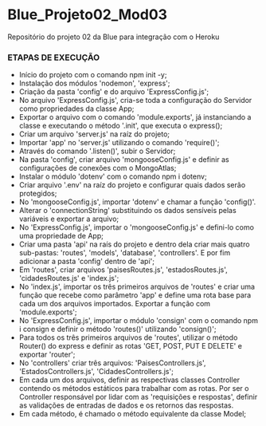 # Blue_Projeto02_Mod03
Repositório do projeto 02 da Blue para integração com o Heroku

### ETAPAS DE EXECUÇÃO

* Início do projeto com o comando npm init -y;
* Instalação dos módulos 'nodemon', 'express';
* Criação da pasta 'config' e do arquivo 'ExpressConfig.js';
* No arquivo 'ExpressConfig.js', cria-se toda a configuração do Servidor como propriedades da classe App;
* Exportar o arquivo com o comando 'module.exports', já instanciando a classe e executando o método '.init', que executa o express();
* Criar um arquivo 'server.js' na raíz do projeto;
* Importar 'app' no 'server.js' utilizando o comando 'require()';
* Através do comando '.listen()', subir o Servidor;
* Na pasta 'config', criar arquivo 'mongooseConfig.js' e definir as configurações de conexões com o MongoAtlas;
* Instalar o módulo 'dotenv' com o comando npm i dotenv;
* Criar arquivo '.env' na raíz do projeto e configurar quais dados serão protegidos;
* No 'mongooseConfig.js', importar 'dotenv' e chamar a função 'config()'. 
* Alterar o 'connectionString' substituindo os dados sensíveis pelas variáveis e exportar a arquivo;
* No 'ExpressConfig.js', importar o 'mongooseConfig.js' e defini-lo como uma propriedade de App;
* Criar uma pasta 'api' na raís do projeto e dentro dela criar mais quatro sub-pastas: 'routes', 'models', 'database', 'controllers'. E por fim adicionar a pasta 'config' dentro de 'api';
* Em 'routes', criar arquivos 'paisesRoutes.js', 'estadosRoutes.js', 'cidadesRoutes.js' e 'index.js';
* No 'index.js', importar os três primeiros arquivos de 'routes' e criar uma função que recebe como parâmetro 'app' e define uma rota base para cada um dos arquivos importados. Exportar a função com 'module.exports';
* No 'ExpressConfig.js', importar o módulo 'consign' com o comando npm i consign e definir o método 'routes()' utilizando 'consign()';
* Para todos os três primeiros arquivos de 'routes', utilizar o método Router() do express e definir as rotas 'GET, POST, PUT E DELETE' e exportar 'router';
* No 'controllers' criar três arquivos: 'PaisesControllers.js', 'EstadosControllers.js', 'CidadesControllers.js';
* Em cada um dos arquivos, definir as respectivas classes Controller contendo os métodos estáticos para trabalhar com as rotas. Por ser o Controller responsável por lidar com as 'requisições e respostas', definir as validações de entradas de dados e os retornos das respostas.
* Em cada método, é chamado o método equivalente da classe Model;

